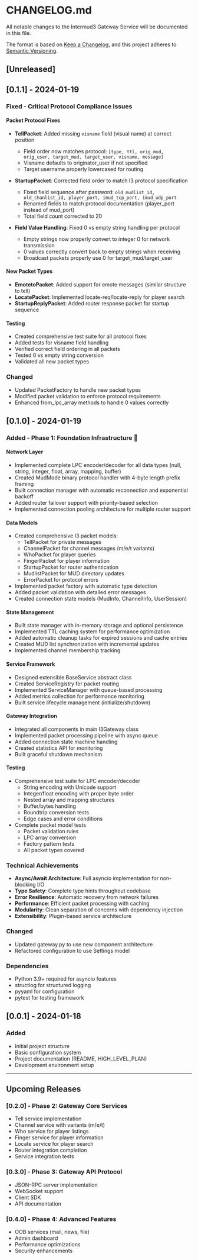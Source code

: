 # CHANGELOG.md

All notable changes to the Intermud3 Gateway Service will be documented in this file.

The format is based on [Keep a Changelog](https://keepachangelog.com/en/1.0.0/),
and this project adheres to [Semantic Versioning](https://semver.org/spec/v2.0.0.html).

## [Unreleased]

## [0.1.1] - 2024-01-19

### Fixed - Critical Protocol Compliance Issues

#### Packet Protocol Fixes
- **TellPacket**: Added missing `visname` field (visual name) at correct position
  - Field order now matches protocol: `[type, ttl, orig_mud, orig_user, target_mud, target_user, visname, message]`
  - Visname defaults to originator_user if not specified
  - Target username properly lowercased for routing

- **StartupPacket**: Corrected field order to match I3 protocol specification
  - Fixed field sequence after password: `old_mudlist_id, old_chanlist_id, player_port, imud_tcp_port, imud_udp_port`
  - Renamed fields to match protocol documentation (player_port instead of mud_port)
  - Total field count corrected to 20

- **Field Value Handling**: Fixed 0 vs empty string handling per protocol
  - Empty strings now properly convert to integer 0 for network transmission
  - 0 values correctly convert back to empty strings when receiving
  - Broadcast packets properly use 0 for target_mud/target_user

#### New Packet Types
- **EmotetoPacket**: Added support for emote messages (similar structure to tell)
- **LocatePacket**: Implemented locate-req/locate-reply for player search
- **StartupReplyPacket**: Added router response packet for startup sequence

#### Testing
- Created comprehensive test suite for all protocol fixes
- Added tests for visname field handling
- Verified correct field ordering in all packets
- Tested 0 vs empty string conversion
- Validated all new packet types

### Changed
- Updated PacketFactory to handle new packet types
- Modified packet validation to enforce protocol requirements
- Enhanced from_lpc_array methods to handle 0 values correctly

## [0.1.0] - 2024-01-19

### Added - Phase 1: Foundation Infrastructure 

#### Network Layer
- Implemented complete LPC encoder/decoder for all data types (null, string, integer, float, array, mapping, buffer)
- Created MudMode binary protocol handler with 4-byte length prefix framing
- Built connection manager with automatic reconnection and exponential backoff
- Added router failover support with priority-based selection
- Implemented connection pooling architecture for multiple router support

#### Data Models
- Created comprehensive I3 packet models:
  - TellPacket for private messages
  - ChannelPacket for channel messages (m/e/t variants)
  - WhoPacket for player queries
  - FingerPacket for player information
  - StartupPacket for router authentication
  - MudlistPacket for MUD directory updates
  - ErrorPacket for protocol errors
- Implemented packet factory with automatic type detection
- Added packet validation with detailed error messages
- Created connection state models (MudInfo, ChannelInfo, UserSession)

#### State Management
- Built state manager with in-memory storage and optional persistence
- Implemented TTL caching system for performance optimization
- Added automatic cleanup tasks for expired sessions and cache entries
- Created MUD list synchronization with incremental updates
- Implemented channel membership tracking

#### Service Framework
- Designed extensible BaseService abstract class
- Created ServiceRegistry for packet routing
- Implemented ServiceManager with queue-based processing
- Added metrics collection for performance monitoring
- Built service lifecycle management (initialize/shutdown)

#### Gateway Integration
- Integrated all components in main I3Gateway class
- Implemented packet processing pipeline with async queue
- Added connection state machine handling
- Created statistics API for monitoring
- Built graceful shutdown mechanism

#### Testing
- Comprehensive test suite for LPC encoder/decoder
  - String encoding with Unicode support
  - Integer/float encoding with proper byte order
  - Nested array and mapping structures
  - Buffer/bytes handling
  - Roundtrip conversion tests
  - Edge cases and error conditions
- Complete packet model tests
  - Packet validation rules
  - LPC array conversion
  - Factory pattern tests
  - All packet types covered

### Technical Achievements
- **Async/Await Architecture**: Full asyncio implementation for non-blocking I/O
- **Type Safety**: Complete type hints throughout codebase
- **Error Resilience**: Automatic recovery from network failures
- **Performance**: Efficient packet processing with caching
- **Modularity**: Clean separation of concerns with dependency injection
- **Extensibility**: Plugin-based service architecture

### Changed
- Updated gateway.py to use new component architecture
- Refactored configuration to use Settings model

### Dependencies
- Python 3.9+ required for asyncio features
- structlog for structured logging
- pyyaml for configuration
- pytest for testing framework

## [0.0.1] - 2024-01-18

### Added
- Initial project structure
- Basic configuration system
- Project documentation (README, HIGH_LEVEL_PLAN)
- Development environment setup

---

## Upcoming Releases

### [0.2.0] - Phase 2: Gateway Core Services
- Tell service implementation
- Channel service with variants (m/e/t)
- Who service for player listings
- Finger service for player information
- Locate service for player search
- Router integration completion
- Service integration tests

### [0.3.0] - Phase 3: Gateway API Protocol
- JSON-RPC server implementation
- WebSocket support
- Client SDK
- API documentation

### [0.4.0] - Phase 4: Advanced Features
- OOB services (mail, news, file)
- Admin dashboard
- Performance optimizations
- Security enhancements